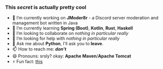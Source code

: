 ### This *secret* is actually pretty cool

- 🔭 I’m currently working on **JModer8r** - a Discord server moderation and management bot written in Java
- 🌱 I’m currently learning **Spring (Boot)**, **Kotlin**, **Rust**, **Haskell**
- 👯 I’m looking to collaborate on *nothing in particular really*
- 🤔 I’m looking for help with *nothing in particular really*
- 💬 Ask me about **Python**, I'll ask you to **leave**.
- 📫 How to reach me: ***don't***
- 😄 Pronouns: srsly? okay: **Apache Maven**/**Apache Tomcat**
- ⚡ Fun fact: [this](/the-communist-manifesto.md)
